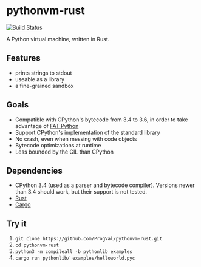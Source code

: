 # pythonvm-rust

[![Build Status](https://travis-ci.org/ProgVal/pythonvm-rust.svg?branch=master)](https://travis-ci.org/ProgVal/pythonvm-rust)

A Python virtual machine, written in Rust.

## Features

* prints strings to stdout
* useable as a library
* a fine-grained sandbox

## Goals

* Compatible with CPython's bytecode from 3.4 to 3.6, in order to take advantage of [FAT Python](https://faster-cpython.readthedocs.org/fat_python.html)
* Support CPython's implementation of the standard library
* No crash, even when messing with code objects
* Bytecode optimizations at runtime
* Less bounded by the GIL than CPython

## Dependencies

* CPython 3.4 (used as a parser and bytecode compiler). Versions newer than 3.4 should work, but their support is not tested.
* [Rust](https://www.rust-lang.org/downloads.html)
* [Cargo](https://crates.io/install)

## Try it

1. `git clone https://github.com/ProgVal/pythonvm-rust.git`
2. `cd pythonvm-rust`
3. `python3 -m compileall -b pythonlib examples`
4. `cargo run pythonlib/ examples/helloworld.pyc`
